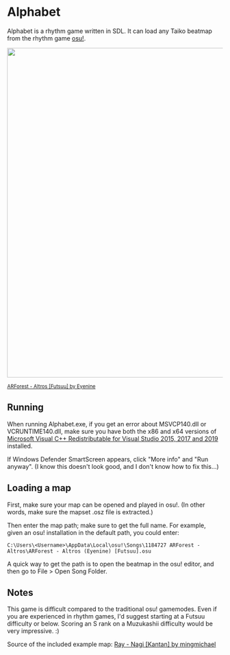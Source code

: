 # Alphabet

Alphabet is a rhythm game written in SDL. It can load any Taiko beatmap from the rhythm game [osu!](https://osu.ppy.sh/home). 

<img src="https://user-images.githubusercontent.com/62194990/121931903-3491ae00-cd12-11eb-968a-cbe5794fb368.gif" width="768">

<sup>[ARForest - Altros [Futsuu] by Eyenine](https://osu.ppy.sh/beatmapsets/1184727#taiko/2469843)</sup>

## Running

When running Alphabet.exe, if you get an error about MSVCP140.dll or VCRUNTIME140.dll, make sure you have both the x86 and x64 versions of [Microsoft Visual C++ Redistributable for Visual Studio 2015, 2017 and 2019](https://support.microsoft.com/en-us/topic/the-latest-supported-visual-c-downloads-2647da03-1eea-4433-9aff-95f26a218cc0) installed.

If Windows Defender SmartScreen appears, click "More info" and "Run anyway". (I know this doesn't look good, and I don't know how to fix this...)

## Loading a map

First, make sure your map can be opened and played in osu!. (In other words, make sure the mapset .osz file is extracted.)

Then enter the map path; make sure to get the full name. For example, given an osu! installation in the default path, you could enter:

```
C:\Users\<Username>\AppData\Local\osu!\Songs\1184727 ARForest - Altros\ARForest - Altros (Eyenine) [Futsuu].osu
```

A quick way to get the path is to open the beatmap in the osu! editor, and then go to File > Open Song Folder.

## Notes

This game is difficult compared to the traditional osu! gamemodes. Even if you are experienced in rhythm games, I'd suggest starting at a Futsuu difficulty or below. Scoring an S rank on a Muzukashii difficulty would be very impressive. :)

Source of the included example map: [Ray - Nagi [Kantan] by mingmichael](https://osu.ppy.sh/beatmapsets/146008#taiko/364949)
